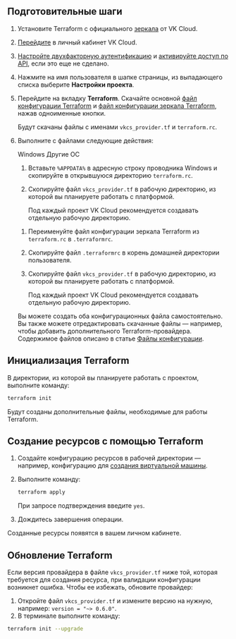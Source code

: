 ## Подготовительные шаги

1. Установите Terraform c официального [зеркала](https://hashicorp-releases.mcs.mail.ru/terraform) от VK Cloud.
1. [Перейдите](https://msk.cloud.vk.com/app/) в личный кабинет VK Cloud.
1. [Настройте двухфакторную аутентификацию](/ru/base/account/instructions/account-manage/manage-2fa) и [активируйте доступ по API](/ru/manage/tools-for-using-services/rest-api/enable-api), если это еще не сделано.

1. Нажмите на имя пользователя в шапке страницы, из выпадающего списка выберите **Настройки проекта**.

1. Перейдите на вкладку **Terraform**. Скачайте основной [файл конфигурации Terraform](../reference/configuration#fayl_konfiguracii_provaydera_terraform) и [файл конфигурации зеркала Terraform](../reference/configuration#fayl_konfiguracii_zerkala_terraform), нажав одноименные кнопки.

    Будут скачаны файлы с именами  `vkcs_provider.tf` и  `terraform.rc`.

1. Выполните с файлами следующие действия:

   <tabs>
   <tablist>
   <tab>Windows</tab>
   <tab>Другие ОС</tab>
   </tablist>
   <tabpanel>

    1. Вставьте `%APPDATA%` в адресную строку проводника Windows и скопируйте в открывшуюся директорию `terraform.rc`.
    1. Скопируйте файл `vkcs_provider.tf` в рабочую директорию, из которой вы планируете работать с платформой.

        Под каждый проект VK Cloud рекомендуется создавать отдельную рабочую директорию.

   </tabpanel>
   <tabpanel>

    1. Переименуйте файл конфигурации зеркала Terraform из `terraform.rc` в `.terraformrc`.
    1. Скопируйте файл `.terraformrc` в корень домашней директории пользователя.
    1. Скопируйте файл `vkcs_provider.tf` в рабочую директорию, из которой вы планируете работать с платформой.

        Под каждый проект VK Cloud рекомендуется создавать отдельную рабочую директорию.

   </tabpanel>
   </tabs>

    <info>

    Вы можете создать оба конфигурационных файла самостоятельно. Вы также можете отредактировать скачанные файлы — например, чтобы добавить дополнительного Terraform-провайдера. Содержимое файлов описано в статье [Файлы конфигурации](../reference/configuration).

    </info>

## Инициализация Terraform

В директории, из которой вы планируете работать с проектом, выполните команду:

```bash
terraform init
```

Будут созданы дополнительные файлы, необходимые для работы Terraform.

## Создание ресурсов с помощью Terraform

1. Создайте конфигурацию ресурсов в рабочей директории — например, конфигурацию для [создания виртуальной машины](../use-cases/iaas/create).

1. Выполните команду:

    ```bash
    terraform apply
    ```

    При запросе подтверждения введите `yes`.

1. Дождитесь завершения операции.

Созданные ресурсы появятся в вашем личном кабинете.

## Обновление Terraform

Если версия провайдера в файле `vkcs_provider.tf` ниже той, которая требуется для создания ресурса, при валидации конфигурации возникнет ошибка. Чтобы ее избежать, обновите провайдер:

1. Откройте файл `vkcs_provider.tf` и измените версию на нужную, например: `version = "~> 0.6.0"`.
1. В терминале выполните команду:

  ```bash
  terraform init --upgrade
  ```
